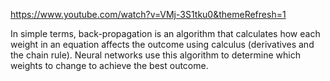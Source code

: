 https://www.youtube.com/watch?v=VMj-3S1tku0&themeRefresh=1

In simple terms, back-propagation is an algorithm that calculates how each weight in an equation affects the outcome using calculus (derivatives and the chain rule). Neural networks use this algorithm to determine which weights to change to achieve the best outcome. 
